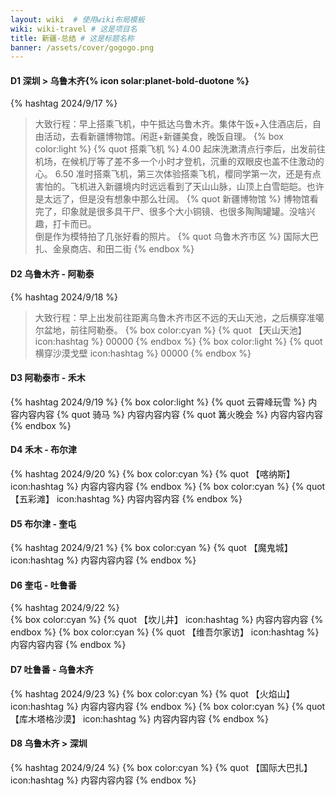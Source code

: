```yaml
---
layout: wiki  # 使用wiki布局模板
wiki: wiki-travel # 这是项目名
title: 新疆-总结 # 这是标题名称
banner: /assets/cover/gogogo.png
---
```


#### D1 深圳 > 乌鲁木齐{% icon solar:planet-bold-duotone %}
{% hashtag 2024/9/17 %} 
> 大致行程：早上搭乘飞机，中午抵达乌鲁木齐。集体午饭+入住酒店后，自由活动，去看新疆博物馆。闲逛+新疆美食，晚饭自理。
{% box color:light %}
{% quot 搭乘飞机 %}
4.00 起床洗漱清点行李后，出发前往机场，在候机厅等了差不多一个小时才登机，沉重的双眼皮也盖不住激动的心。
6.50 准时搭乘飞机，第三次体验搭乘飞机，樱同学第一次，还是有点害怕的。飞机进入新疆境内时远远看到了天山山脉，山顶上白雪皑皑。也许是太远了，但是没有想象中那么壮阔。
{% quot 新疆博物馆 %}
博物馆看完了，印象就是很多具干尸、很多个大小铜镜、也很多陶陶罐罐。没啥兴趣，打卡而已。  
倒是作为模特拍了几张好看的照片。
{% quot 乌鲁木齐市区 %}
国际大巴扎、金泉商店、和田二街
{% endbox %}

#### D2 乌鲁木齐 - 阿勒泰
{% hashtag 2024/9/18 %}  
> 大致行程：早上出发前往距离乌鲁木齐市区不远的天山天池，之后横穿准噶尔盆地，前往阿勒泰。
{% box color:cyan %}
{% quot 【天山天池】 icon:hashtag %}
00000
{% endbox %}
{% box color:light %}
{% quot 横穿沙漠戈壁 icon:hashtag %}
00000
{% endbox %}

#### D3 阿勒泰市 - 禾木
{% hashtag 2024/9/19 %} 
{% box color:light %}
{% quot 云霄峰玩雪 %}
内容内容内容
{% quot 骑马 %}
内容内容内容
{% quot 篝火晚会 %}
内容内容内容
{% endbox %}

#### D4 禾木 - 布尔津
{% hashtag 2024/9/20 %} 
{% box color:cyan %}
{% quot 【喀纳斯】 icon:hashtag %}
内容内容内容
{% endbox %}
{% box color:cyan %}
{% quot 【五彩滩】 icon:hashtag %}
内容内容内容
{% endbox %}

#### D5 布尔津 - 奎屯
{% hashtag 2024/9/21 %} 
{% box color:cyan %}
{% quot 【魔鬼城】 icon:hashtag %}
内容内容内容
{% endbox %}

#### D6 奎屯 - 吐鲁番
{% hashtag 2024/9/22 %}  
{% box color:cyan %}
{% quot 【坎儿井】 icon:hashtag %}
内容内容内容
{% endbox %}
{% box color:cyan %}
{% quot 【维吾尔家访】 icon:hashtag %}
内容内容内容
{% endbox %}

#### D7 吐鲁番 - 乌鲁木齐
{% hashtag 2024/9/23 %} 
{% box color:cyan %}
{% quot 【火焰山】 icon:hashtag %}
内容内容内容
{% endbox %}
{% box color:cyan %}
{% quot 【库木塔格沙漠】 icon:hashtag %}
内容内容内容
{% endbox %}
  
#### D8 乌鲁木齐 > 深圳
{% hashtag 2024/9/24 %} 
{% box color:cyan %}
{% quot 【国际大巴扎】 icon:hashtag %}
内容内容内容
{% endbox %}

